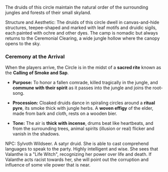 The druids of this circle maintain the natural order of the surrounding jungles and forests of their small skyland. 

Structure and Aesthetic:
The druids of this circle dwell in canvas-and-hide structures, teepee-shaped and marked with leaf motifs and druidic sigils, each painted with ochre and other dyes. The camp is nomadic but always returns to the Ceremonial Clearing, a wide jungle hollow where the canopy opens to the sky.

### **Ceremony at the Arrival**

When the players arrive, the Circle is in the midst of a **sacred rite** known as the **Calling of Smoke and Sap**.

- **Purpose:** To honor a fallen comrade, killed tragically in the jungle, and **commune with their spirit** as it passes into the jungle and joins the root-song.
    
- **Procession:** Cloaked druids dance in spiraling circles around a **ritual pyre**, its smoke thick with jungle herbs. A **woven effigy** of the elder, made from bark and cloth, rests on a wooden bier.
    
- **Tone:** The air is **thick with incense**, drums beat like heartbeats, and from the surrounding trees, animal spirits (illusion or real) flicker and vanish in the shadows.

NPC: Sylvoth Wildseer. A satyr druid. She is able to cast comprehend languages to speak to the party. Highly intelligent and wise. She sees that Valanthe is a "Life Witch", recognizing her power over life and death. If Valanthe acts racist towards her, she will point out the corruption and influence of some vile power that is near.
